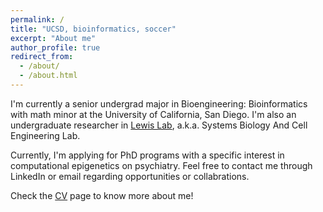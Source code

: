 ```yaml
---
permalink: /
title: "UCSD, bioinformatics, soccer"
excerpt: "About me"
author_profile: true
redirect_from: 
  - /about/
  - /about.html
---
```


I'm currently a senior undergrad major in Bioengineering: Bioinformatics with math minor at the University of California, San Diego. I'm also an undergraduate researcher in [Lewis Lab](http://lewislab.ucsd.edu), a.k.a. Systems Biology And Cell Engineering Lab.

Currently, I'm applying for PhD programs with a specific interest in computational epigenetics on psychiatry. Feel free to contact me through LinkedIn or email regarding opportunities or collabrations. 

Check the [CV](https://yuz682.github.io/cv/) page to know more about me!
